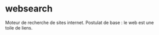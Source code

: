 websearch
=========

Moteur de recherche de sites internet. Postulat de base : le web est une toile de liens.

